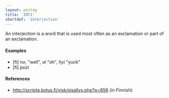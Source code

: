 ```yaml
---
layout: postag
title: 'INTJ'
shortdef: 'interjection'
---
```


An interjection is a word that is used most often as an exclamation or
part of an exclamation.

#### Examples

* [fi] _no_, "well", _ai_ "oh", _hyi_ "yuck"
* [fi] _psst_

#### References

* <http://scripta.kotus.fi/visk/sisallys.php?p=856> (in Finnish)
<!-- Interlanguage links updated Ne 5. května 2024, 18:19:36 CEST -->

